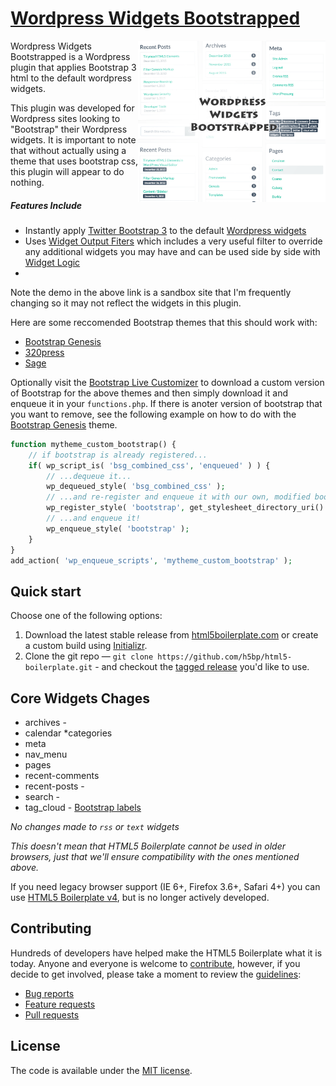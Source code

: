 # [Wordpress Widgets Bootstrapped](http://gb3.wpengine.com/hello-world/)


<img align="right" width="300" src="https://github.com/Wordpress-Development/wordpress-widgets-bootstrapped/blob/master/assets/screenshot.jpg">


Wordpress Widgets Bootstrapped is a Wordpress plugin that applies Bootstrap 3 html to the default wordpress widgets. 

This plugin was developed for Wordpress sites looking to "Bootstrap" their Wordpress widgets. It is important to note that without actually using a theme that uses bootstrap css, this plugin will appear to do nothing.

##### Features Include

* Instantly apply [Twitter Bootstrap 3](http://getbootstrap.com) to the default [Wordpress widgets](https://codex.wordpress.org/WordPress_Widgets)
* Uses [Widget Output Fiters](https://wordpress.org/plugins/widget-output-filters/) which includes a very useful filter to override any additional widgets you may have and can be used side by side with [Widget Logic](https://wordpress.org/plugins/widget-logic/)
* 


Note the demo in the above link is a sandbox site that I'm frequently changing so it may not reflect the widgets in this plugin.

Here are some reccomended Bootstrap themes that this should work with:
* [Bootstrap Genesis](https://github.com/salcode/bootstrap-genesis)
* [320press](https://github.com/320press/wordpress-bootstrap)
* [Sage](https://github.com/roots/sage)


Optionally visit the [Bootstrap Live Customizer](http://bootstrap-live-customizer.com/) to download a custom version of Bootstrap for the above themes and then simply download it and enqueue it in your `functions.php`. If there is anoter version of bootstrap that you want to remove, see the following example on how to do with the [Bootstrap Genesis](https://github.com/salcode/bootstrap-genesis) theme.

```php
function mytheme_custom_bootstrap() {
    // if bootstrap is already registered...
    if( wp_script_is( 'bsg_combined_css', 'enqueued' ) ) {
        // ...dequeue it...
        wp_dequeued_style( 'bsg_combined_css' );
        // ...and re-register and enqueue it with our own, modified bootstrap...
        wp_register_style( 'bootstrap', get_stylesheet_directory_uri() . '/css/custom-bootstrap.css' );
        // ...and enqueue it!
        wp_enqueue_style( 'bootstrap' );
    }
}
add_action( 'wp_enqueue_scripts', 'mytheme_custom_bootstrap' );
```


## Quick start

Choose one of the following options:

1. Download the latest stable release from
   [html5boilerplate.com](https://html5boilerplate.com/) or create a
   custom build using [Initializr](http://www.initializr.com).
2. Clone the git repo — `git clone
   https://github.com/h5bp/html5-boilerplate.git` - and checkout the
   [tagged release](https://github.com/h5bp/html5-boilerplate/releases)
   you'd like to use.





## Core Widgets Chages

* archives - 
* calendar
*categories
* meta
* nav_menu
* pages
* recent-comments
* recent-posts - 
* search -
* tag_cloud - [Bootstrap labels](http://getbootstrap.com/components/#labels)


_No changes made to `rss` or `text` widgets_

*This doesn't mean that HTML5 Boilerplate cannot be used in older browsers,
just that we'll ensure compatibility with the ones mentioned above.*

If you need legacy browser support (IE 6+, Firefox 3.6+, Safari 4+) you
can use [HTML5 Boilerplate v4](https://github.com/h5bp/html5-boilerplate/tree/v4),
but is no longer actively developed.





## Contributing

Hundreds of developers have helped make the HTML5 Boilerplate what it is
today. Anyone and everyone is welcome to [contribute](CONTRIBUTING.md),
however, if you decide to get involved, please take a moment to review
the [guidelines](CONTRIBUTING.md):

* [Bug reports](CONTRIBUTING.md#bugs)
* [Feature requests](CONTRIBUTING.md#features)
* [Pull requests](CONTRIBUTING.md#pull-requests)


## License

The code is available under the [MIT license](LICENSE.txt).
